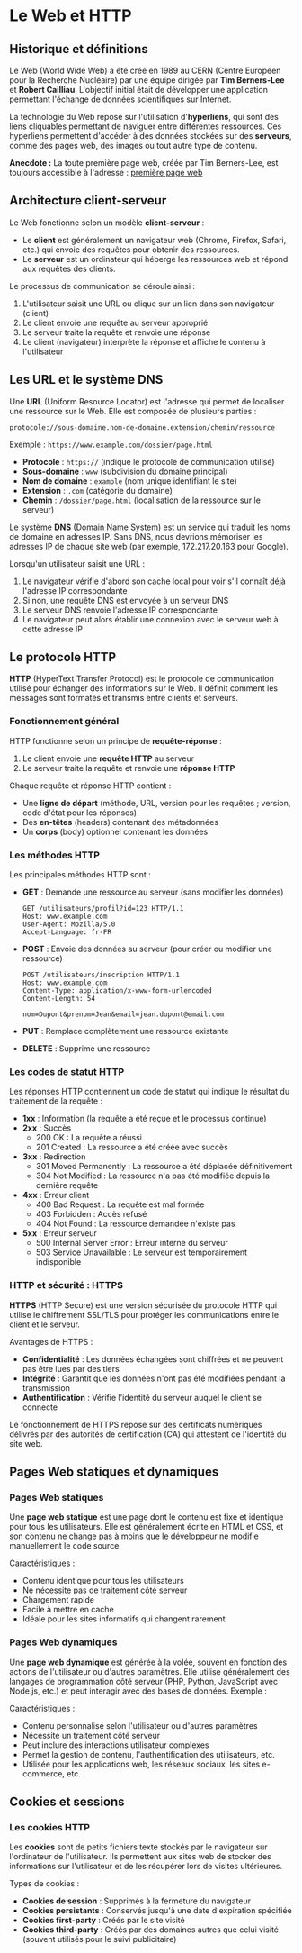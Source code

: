 # Le Web et HTTP

## Historique et définitions

Le Web (World Wide Web) a été créé en 1989 au CERN (Centre Européen pour la Recherche Nucléaire) par une équipe dirigée par **Tim Berners-Lee** et **Robert Cailliau**. L'objectif initial était de développer une application permettant l'échange de données scientifiques sur Internet.

La technologie du Web repose sur l'utilisation d'**hyperliens**, qui sont des liens cliquables permettant de naviguer entre différentes ressources. Ces hyperliens permettent d'accéder à des données stockées sur des **serveurs**, comme des pages web, des images ou tout autre type de contenu.

**Anecdote :** La toute première page web, créée par Tim Berners-Lee, est toujours accessible à l'adresse : [première page web](http://info.cern.ch/hypertext/WWW/TheProject.html)

## Architecture client-serveur

Le Web fonctionne selon un modèle **client-serveur** :

- Le **client** est généralement un navigateur web (Chrome, Firefox, Safari, etc.) qui envoie des requêtes pour obtenir des ressources.
- Le **serveur** est un ordinateur qui héberge les ressources web et répond aux requêtes des clients.

Le processus de communication se déroule ainsi :
1. L'utilisateur saisit une URL ou clique sur un lien dans son navigateur (client)
2. Le client envoie une requête au serveur approprié
3. Le serveur traite la requête et renvoie une réponse
4. Le client (navigateur) interprète la réponse et affiche le contenu à l'utilisateur



## Les URL et le système DNS

Une **URL** (Uniform Resource Locator) est l'adresse qui permet de localiser une ressource sur le Web. Elle est composée de plusieurs parties :

```
protocole://sous-domaine.nom-de-domaine.extension/chemin/ressource
```

Exemple : `https://www.example.com/dossier/page.html`

- **Protocole** : `https://` (indique le protocole de communication utilisé)
- **Sous-domaine** : `www` (subdivision du domaine principal)
- **Nom de domaine** : `example` (nom unique identifiant le site)
- **Extension** : `.com` (catégorie du domaine)
- **Chemin** : `/dossier/page.html` (localisation de la ressource sur le serveur)

Le système **DNS** (Domain Name System) est un service qui traduit les noms de domaine en adresses IP. Sans DNS, nous devrions mémoriser les adresses IP de chaque site web (par exemple, 172.217.20.163 pour Google).

Lorsqu'un utilisateur saisit une URL :
1. Le navigateur vérifie d'abord son cache local pour voir s'il connaît déjà l'adresse IP correspondante
2. Si non, une requête DNS est envoyée à un serveur DNS
3. Le serveur DNS renvoie l'adresse IP correspondante
4. Le navigateur peut alors établir une connexion avec le serveur web à cette adresse IP

## Le protocole HTTP

**HTTP** (HyperText Transfer Protocol) est le protocole de communication utilisé pour échanger des informations sur le Web. Il définit comment les messages sont formatés et transmis entre clients et serveurs.

### Fonctionnement général

HTTP fonctionne selon un principe de **requête-réponse** :

1. Le client envoie une **requête HTTP** au serveur
2. Le serveur traite la requête et renvoie une **réponse HTTP**

Chaque requête et réponse HTTP contient :
- Une **ligne de départ** (méthode, URL, version pour les requêtes ; version, code d'état pour les réponses)
- Des **en-têtes** (headers) contenant des métadonnées
- Un **corps** (body) optionnel contenant les données

### Les méthodes HTTP

Les principales méthodes HTTP sont :

- **GET** : Demande une ressource au serveur (sans modifier les données)
  ```
  GET /utilisateurs/profil?id=123 HTTP/1.1
  Host: www.example.com
  User-Agent: Mozilla/5.0
  Accept-Language: fr-FR
  ```

- **POST** : Envoie des données au serveur (pour créer ou modifier une ressource)
  ```
  POST /utilisateurs/inscription HTTP/1.1
  Host: www.example.com
  Content-Type: application/x-www-form-urlencoded
  Content-Length: 54

  nom=Dupont&prenom=Jean&email=jean.dupont@email.com
  ```

- **PUT** : Remplace complètement une ressource existante
- **DELETE** : Supprime une ressource

### Les codes de statut HTTP

Les réponses HTTP contiennent un code de statut qui indique le résultat du traitement de la requête :

- **1xx** : Information (la requête a été reçue et le processus continue)
- **2xx** : Succès
  - 200 OK : La requête a réussi
  - 201 Created : La ressource a été créée avec succès
- **3xx** : Redirection
  - 301 Moved Permanently : La ressource a été déplacée définitivement
  - 304 Not Modified : La ressource n'a pas été modifiée depuis la dernière requête
- **4xx** : Erreur client
  - 400 Bad Request : La requête est mal formée
  - 403 Forbidden : Accès refusé
  - 404 Not Found : La ressource demandée n'existe pas
- **5xx** : Erreur serveur
  - 500 Internal Server Error : Erreur interne du serveur
  - 503 Service Unavailable : Le serveur est temporairement indisponible

### HTTP et sécurité : HTTPS

**HTTPS** (HTTP Secure) est une version sécurisée du protocole HTTP qui utilise le chiffrement SSL/TLS pour protéger les communications entre le client et le serveur.

Avantages de HTTPS :
- **Confidentialité** : Les données échangées sont chiffrées et ne peuvent pas être lues par des tiers
- **Intégrité** : Garantit que les données n'ont pas été modifiées pendant la transmission
- **Authentification** : Vérifie l'identité du serveur auquel le client se connecte

Le fonctionnement de HTTPS repose sur des certificats numériques délivrés par des autorités de certification (CA) qui attestent de l'identité du site web.

## Pages Web statiques et dynamiques

### Pages Web statiques

Une **page web statique** est une page dont le contenu est fixe et identique pour tous les utilisateurs. Elle est généralement écrite en HTML et CSS, et son contenu ne change pas à moins que le développeur ne modifie manuellement le code source.

Caractéristiques :
- Contenu identique pour tous les utilisateurs
- Ne nécessite pas de traitement côté serveur
- Chargement rapide
- Facile à mettre en cache
- Idéale pour les sites informatifs qui changent rarement

### Pages Web dynamiques

Une **page web dynamique** est générée à la volée, souvent en fonction des actions de l'utilisateur ou d'autres paramètres. Elle utilise généralement des langages de programmation côté serveur (PHP, Python, JavaScript avec Node.js, etc.) et peut interagir avec des bases de données. 
Exemple : 

Caractéristiques :
- Contenu personnalisé selon l'utilisateur ou d'autres paramètres
- Nécessite un traitement côté serveur
- Peut inclure des interactions utilisateur complexes
- Permet la gestion de contenu, l'authentification des utilisateurs, etc.
- Utilisée pour les applications web, les réseaux sociaux, les sites e-commerce, etc.

## Cookies et sessions

### Les cookies HTTP

Les **cookies** sont de petits fichiers texte stockés par le navigateur sur l'ordinateur de l'utilisateur. Ils permettent aux sites web de stocker des informations sur l'utilisateur et de les récupérer lors de visites ultérieures.

Types de cookies :

- **Cookies de session** : Supprimés à la fermeture du navigateur
- **Cookies persistants** : Conservés jusqu'à une date d'expiration spécifiée
- **Cookies first-party** : Créés par le site visité
- **Cookies third-party** : Créés par des domaines autres que celui visité (souvent utilisés pour le suivi publicitaire)
